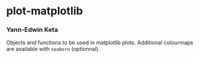 # plot-matplotlib
### Yann-Edwin Keta

Objects and functions to be used in matplotlib plots. Additional colourmaps are available with `seaborn` (optionnal).
